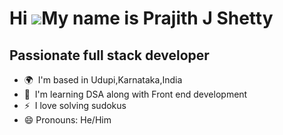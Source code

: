 Hi ![](https://user-images.githubusercontent.com/18350557/176309783-0785949b-9127-417c-8b55-ab5a4333674e.gif)My name is Prajith J Shetty
========================================================================================================================================

Passionate full stack developer
-------------------------------

*   🌍  I'm based in Udupi,Karnataka,India
*   🧠  I'm learning DSA along with Front end development
*   ⚡  I love solving sudokus
*   😄 Pronouns: He/Him



